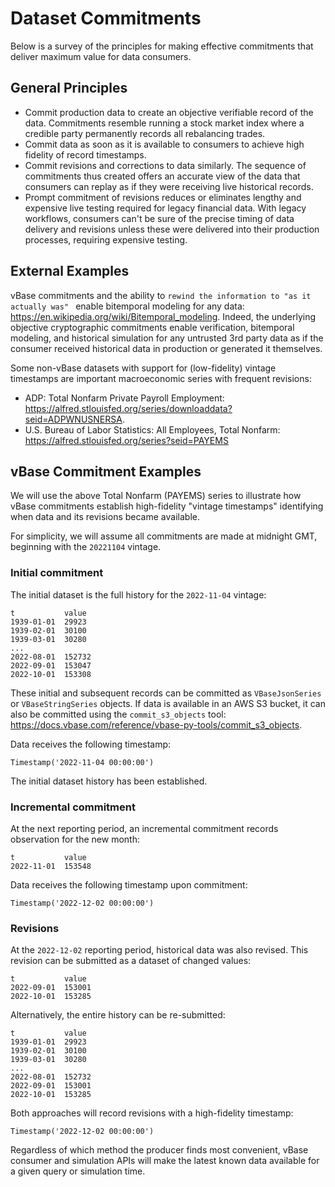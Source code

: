 # Dataset Commitments

Below is a survey of the principles for making effective commitments
that deliver maximum value for data consumers.

## General Principles

- Commit production data to create an objective verifiable record of the data.
Commitments resemble running a stock market index
where a credible party permanently records all rebalancing trades.
- Commit data as soon as it is available to consumers to achieve
high fidelity of record timestamps.
- Commit revisions and corrections to data similarly.
The sequence of commitments thus created offers an accurate view of the data that consumers
can replay as if they were receiving live historical records.
- Prompt commitment of revisions reduces or eliminates
lengthy and expensive live testing required for legacy financial data.
With legacy workflows, consumers can't be sure of the precise timing
of data delivery and revisions unless these were delivered into their production processes,
requiring expensive testing.

## External Examples

vBase commitments and the ability to `rewind the information to "as it actually was" `
enable bitemporal modeling for any data: https://en.wikipedia.org/wiki/Bitemporal_modeling.
Indeed, the underlying objective cryptographic commitments enable verification,
bitemporal modeling, and historical simulation for any untrusted 3rd party data
as if the consumer received historical data in production or generated it themselves.

Some non-vBase datasets with support for (low-fidelity) vintage timestamps are
important macroeconomic series with frequent revisions:
- ADP: Total Nonfarm Private Payroll Employment: https://alfred.stlouisfed.org/series/downloaddata?seid=ADPWNUSNERSA.
- U.S. Bureau of Labor Statistics: All Employees, Total Nonfarm: https://alfred.stlouisfed.org/series?seid=PAYEMS

## vBase Commitment Examples

We will use the above Total Nonfarm (PAYEMS) series
to illustrate how vBase commitments establish high-fidelity "vintage timestamps"
identifying when data and its revisions became available.

For simplicity, we will assume all commitments are made at midnight GMT,
beginning with the `20221104` vintage.

### Initial commitment

The initial dataset is the full history for the `2022-11-04` vintage:
```
t           value
1939-01-01	29923
1939-02-01	30100
1939-03-01	30280
...
2022-08-01	152732
2022-09-01	153047
2022-10-01	153308
```

These initial and subsequent records can be committed as
`VBaseJsonSeries` or `VBaseStringSeries` objects.
If data is available in an AWS S3 bucket,
it can also be committed using the `commit_s3_objects` tool:
https://docs.vbase.com/reference/vbase-py-tools/commit_s3_objects.

Data receives the following timestamp:
```
Timestamp('2022-11-04 00:00:00')
```
The initial dataset history has been established.

### Incremental commitment

At the next reporting period, an incremental commitment records observation for the new month:
```
t           value
2022-11-01  153548
```

Data receives the following timestamp upon commitment:
```
Timestamp('2022-12-02 00:00:00')
```

### Revisions

At the `2022-12-02` reporting period, historical data was also revised.
This revision can be submitted as a dataset of changed values:
```
t           value
2022-09-01	153001
2022-10-01	153285
```

Alternatively, the entire history can be re-submitted:
```
t           value
1939-01-01	29923
1939-02-01	30100
1939-03-01	30280
...
2022-08-01	152732
2022-09-01	153001
2022-10-01	153285
```

Both approaches will record revisions with a high-fidelity timestamp:
```
Timestamp('2022-12-02 00:00:00')
```

Regardless of which method the producer finds most convenient,
vBase consumer and simulation APIs will make the latest known data available for a given
query or simulation time.
